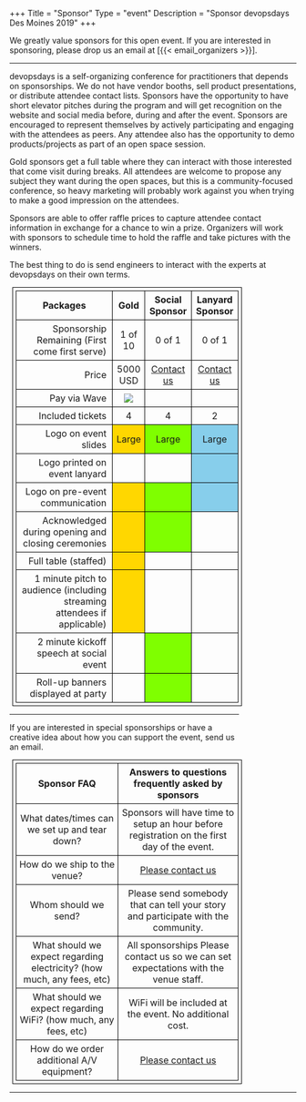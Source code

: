 +++
Title = "Sponsor"
Type = "event"
Description = "Sponsor devopsdays Des Moines 2019"
+++
<style type="text/css">
    table,
    th,
    td {
        border: solid 1px black !important;
        text-align: center;
        margin: 5px;
        padding: 5px;
    }

    table#sponsorship th {
        font-weight: bold;
        text-decoration-style: none;
        text-align: center;
    }

    td.label {
        text-align: right;
        padding-right: 10px;
    }

    td.filled {
        background-color: gold;
    }

    .sub-title { 
        font-weight: normal;
        font-size: small;
    }

    .bronze {
        background-color: peru;
    }

    .silver {
        background-color: silver;
    }

    .gold {
        background-color: gold;
    }

    .uranium {
        background-color: rgb(127, 255, 0);
    }

    .lanyard {
        background-color: SKYBLUE;
    }

</style>

We greatly value sponsors for this open event.  If you are interested in sponsoring, please drop us an email at [{{< email_organizers >}}].

<hr>
devopsdays is a self-organizing conference for practitioners that depends on sponsorships. We do not have vendor booths, sell product presentations, or distribute attendee contact lists. Sponsors have the opportunity to have short elevator pitches during the program and will get recognition on the website and social media before, during and after the event. Sponsors are encouraged to represent themselves by actively participating and engaging with the attendees as peers. Any attendee also has the opportunity to demo products/projects as part of an open space session.
<p>
Gold sponsors get a full table where they can interact with those interested that come visit during breaks. All attendees are welcome to propose any subject they want during the open spaces, but this is a community-focused conference, so heavy marketing will probably work against you when trying to make a good impression on the attendees.
<p>
Sponsors are able to offer raffle prices to capture attendee contact information in exchange for a chance to win a prize. Organizers will work with sponsors to schedule time to hold the raffle and take pictures with the winners.
<p>
The best thing to do is send engineers to interact with the experts at devopsdays on their own terms.
<p>

   <div style="width:80%">
        <table id="sponsorship">
            <tr>
                <th>Packages</th>
                <th>Gold</th>
                <th>Social Sponsor</th>    
                <th>Lanyard Sponsor</th>
            </tr>
            <tr>
                <td class="label">Sponsorship Remaining (First come first serve)</td>
                <td>1 of 10</td>
                <td>0 of 1</td>
                <td>0 of 1</td>
            </tr>
            <tr>
                <td class="label">Price</td>
                <td>5000 USD</td>
                <td><a href='mailto:organizers-des-moines-2019@devopsdays.org?subject=Party Sponsorship'>Contact us</a></td>
                <td><a href='mailto:organizers-des-moines-2019@devopsdays.org?subject=Lanyard Sponsorship'>Contact us</a></td>
            </tr>
            <tr>
                <td class="label">Pay via Wave</td>
                <td>
                    <a href="https://link.waveapps.com/nxpaye-gc84pw" target=”_blank”>
                        <img src="/events/2019-des-moines/paynow.gif"/>
                    </a>
                </td>
                <td></td>
                <td></td>
            </tr> 
            <tr>
                <td class="label">Included tickets</td>
                <td>4</td>
                <td>4</td>
                <td>2</td>
            </tr>
            <tr>
                <td class="label">Logo on event slides</td>
                <td class="gold">Large</td>
                <td class="uranium">Large</td>
                <td class="lanyard">Large</td>
            </tr>
            <tr>
                <td class="label">Logo printed on event lanyard</td>
                <td class=""></td>
                <td class=""></td>
                <td class="lanyard"></td>
            </tr>
            <tr>
                <td class="label">Logo on pre-event communication</td>
                <td class="gold"></td>
                <td class="uranium"></td>
                <td class="lanyard"></td>
            </tr>
            <tr>
                <td class="label">Acknowledged during opening and closing ceremonies</td>
                <td class="gold"></td>
                <td class="uranium"></td>
                <td class=""></td>
            </tr>
            <tr>
                <td class="label">Full table (staffed)</td>
                <td class="gold"></td>
                <td class=""></td>
                <td class=""></td>
            </tr>
            <tr>
                <td class="label">1 minute pitch to audience (including streaming attendees if applicable)</td>
                <td class="gold"></td>
                <td class=""></td>
                <td class=""></td>
            </tr>
            <tr>
                <td class="label">2 minute kickoff speech at social event</td>
                <td class=""></td>
                <td class="uranium"></td>
                <td class=""></td>
            </tr>
            <tr>
                <td class="label">Roll-up banners displayed at party</td>
                <td class=""></td>
                <td class="uranium"></td>
                <td class=""></td>
            </tr>
        </table>
        <hr/> 
        <p>
        If you are interested in special sponsorships or have a creative idea
        about how you can support the event, send us an email.
        </p>
        <table>
            <tr>
                <th>Sponsor FAQ</th>
                <th>Answers to questions frequently asked by sponsors</th>
            </tr>
            <tr>
                <td>What dates/times can we set up and tear down?</td>
                <td>Sponsors will have time to setup an hour before registration on the first day of the event.</td>
            </tr>
            <tr>
                <td>How do we ship to the venue?</td>
                <td>
                  <a href='mailto:organizers-des-moines-2019@devopsdays.org?subject=Sponsors Shipping'>Please contact us</a></td>
            </tr>
            <tr>
                <td>Whom should we send?</td>
                <td>Please send somebody that can tell your story and participate with the community.</td>
            </tr>
            <tr>
                <td>What should we expect regarding electricity? (how much, any fees, etc)</td>
                <td>All sponsorships Please contact us so we can set expectations with the venue staff.</td>
            </tr>
            <tr>
                <td>What should we expect regarding WiFi? (how much, any fees, etc)</td>
                <td>WiFi will be included at the event. No additional cost.</td>
            </tr>
            <tr>
                <td>How do we order additional A/V equipment?</td>
                <td><a href='mailto:organizers-des-moines-2019@devopsdays.org?subject=A/V Equipment'>Please contact us</a></td>
            </tr>
        </table>
    </div>
    <hr/>
